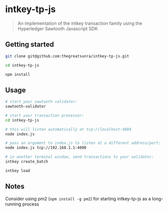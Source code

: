 # intkey-tp-js

> An implementation of the intkey transaction family using the Hyperledger Sawtooth Javascript SDK

## Getting started

```bash
git clone git@github.com:thegreatsunra/intkey-tp-js.git

cd intkey-tp-js

npm install
```

## Usage

```bash
# start your sawtooth validator:
sawtooth-validator

# start your transaction processor:
cd intkey-tp-js

# this will listen automatically at tcp://localhost:4004
node index.js

# pass an argument to index.js to listen at a different address/port:
node index.js tcp://192.168.1.1:4000

# in another terminal window, send transactions to your validator:
intkey create_batch

intkey load
```

## Notes

Consider using pm2 (`npm install -g pm2`) for starting intkey-tp-js as a long-running process

